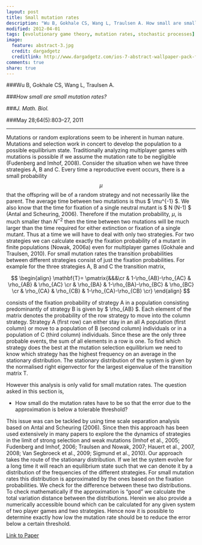 ```yaml
---
layout: post
title: Small mutation rates
description: "Wu B, Gokhale CS, Wang L, Traulsen A. How small are small mutation rates? J. Math. Biol. 2011 May 28;64(5):803–27."
modified: 2012-04-01
tags: [evolutionary game theory, mutation rates, stochastic processes]
image:
  feature: abstract-3.jpg
  credit: dargadgetz
  creditlink: http://www.dargadgetz.com/ios-7-abstract-wallpaper-pack-for-iphone-5-and-ipod-touch-retina/
comments: true
share: true
---
```


###Wu B, Gokhale CS, Wang L, Traulsen A.  

###*How small are small mutation rates?*  


###*J. Math. Biol.*  

###May 28;64(5):803–27, 2011

***

<!---
> If A is greater than B then A is much greater than B 
-- Lord Robert May
-->

Mutations or random explorations seem to be inherent in human nature. Mutations and selection work in concert to develop the population to a possible equilibrium state. 
Traditionally analyzing multiplayer games with mutations is possible if we assume the mutation rate to be negligible (Fudenberg and Imhof, 2008). Consider the situation when we have three strategies A, B and C. 
Every time a reproductive event occurs, there is a small probability $$ \mu $$ that the offspring will be of a random strategy and not necessarily like the parent. 
The average time between two mutations is thus $ \mu^{-1} $. 
We also know that the time for fixation of a single neutral mutant is $ N (N-1) $ (Antal and Scheuring, 2006). 
Therefore if the mutation probability, $\mu$, is much smaller than $N^{-2}$ then the time between two mutations will be much larger than the time required for either extinction or fixation of a single mutant. 
Thus at a time we will have to deal with only two strategies. 
For two strategies we can calculate exactly the fixation probability of a mutant in finite populations (Nowak, 2006a) even for multiplayer games (Gokhale and Traulsen, 2010). 
For small mutation rates the transition probabilities between different strategies consist of just the fixation probabilities. For example for the three strategies A, B and C the transition matrix,
 
$$
\begin{align}
\mathbf{T}=
\pmatrix{&&&\cr
& 1-\rho_{AB}-\rho_{AC} & \rho_{AB} & \rho_{AC} \cr
& \rho_{BA} & 1-\rho_{BA}-\rho_{BC} & \rho_{BC} \cr
& \rho_{CA} & \rho_{CB} & 1-\rho_{CA}-\rho_{CB} \cr} 
\end{align}
$$

consists of the fixation probability of strategy A in a population consisting predominantly of strategy B is given by $ \rho_{AB} $. 
Each element of the matrix denotes the probability of the row strategy to move into the column strategy. 
Strategy A (first row) can either stay in an all A population (first column) or move to a population of B (second column) individuals or in a population of C (third column) individuals. 
Since these are the only three probable events, the sum of all elements in a row is one. 
To find which strategy does the best at the mutation selection equilibrium we need to know which strategy has the highest frequency on an average in the stationary distribution. 
The stationary distribution of the system is given by the normalised right eigenvector for the largest eigenvalue of the transition matrix T. 

However this analysis is only valid for small mutation rates. 
The question asked in this section is,
- How small do the mutation rates have to be so that the error due to the approximation is below a tolerable threshold?This issue was can be tackled by using time scale separation analysis based on Antal and Scheuring (2006). 
Since then this approach has been used extensively in many papers to explore the the dynamics of strategies in the limit of strong selection and weak mutations (Imhof et al., 2005; Fudenberg and Imhof, 2006; Traulsen and Nowak, 2007; Hauert et al., 2007, 2008; Van Segbroeck et al., 2009; Sigmund et al., 2010). 
Our approach takes the route of the stationary distribution. 
If we let the system evolve for a long time it will reach an equilibrium state such that we can denote it by a distribution of the frequencies of the different strategies. 
For small mutation rates this distribution is approximated by the ones based on the fixation probabilities. We check for the difference between these two distributions. 
To check mathematically if the approximation is “good” we calculate the total variation distance between the distributions.Herein we also provide a numerically accessible bound which can be calculated for any given system of two player games and two strategies. Hence now it is possible to determine exactly how low the mutation rate should be to reduce the error below a certain threshold.

<div markdown="0"><a href="http://link.springer.com/article/10.1007%2Fs00285-011-0430-8" class="btn btn-success">Link to Paper</a></div>

<!---
<div markdown="0"><a href=" " class="btn btn-info">Download PDF</a></div>
-->
